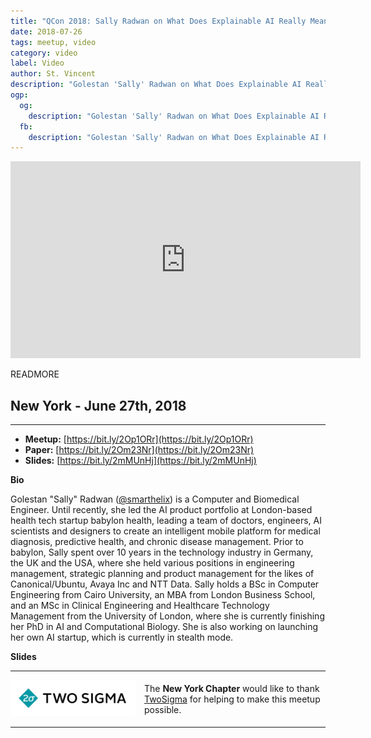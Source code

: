```yaml
---
title: "QCon 2018: Sally Radwan on What Does Explainable AI Really Mean?"
date: 2018-07-26
tags: meetup, video
category: video
label: Video
author: St. Vincent
description: "Golestan 'Sally' Radwan on What Does Explainable AI Really Mean? A New Conceptualization of Perspectives"
ogp:
  og:
    description: "Golestan 'Sally' Radwan on What Does Explainable AI Really Mean? A New Conceptualization of Perspectives"
  fb:
    description: "Golestan 'Sally' Radwan on What Does Explainable AI Really Mean? A New Conceptualization of Perspectives"
---
```


<iframe class="video" width="560" height="315" src="https://www.youtube.com/embed/KTpJCD3stlw" frameborder="0" allowfullscreen></iframe>

READMORE

## New York - June 27th, 2018

****

* **Meetup:** [https://bit.ly/2Op1ORr](https://bit.ly/2Op1ORr)
* **Paper:** [https://bit.ly/2Om23Nr](https://bit.ly/2Om23Nr)
* **Slides:** [https://bit.ly/2mMUnHj](https://bit.ly/2mMUnHj)

**Bio**

Golestan "Sally" Radwan ([@smarthelix](https://twitter.com/smarthelix)) is a Computer and Biomedical Engineer. Until recently, she led the AI product portfolio at London-based health tech startup babylon health, leading a team of doctors, engineers, AI scientists and designers to create an intelligent mobile platform for medical diagnosis, predictive health, and chronic disease management. Prior to babylon, Sally spent over 10 years in the technology industry in Germany, the UK and the USA, where she held various positions in engineering management, strategic planning and product management for the likes of Canonical/Ubuntu, Avaya Inc and NTT Data. Sally holds a BSc in Computer Engineering from Cairo University, an MBA from London Business School, and an MSc in Clinical Engineering and Healthcare Technology Management from the University of London, where she is currently finishing her PhD in AI and Computational Biology. She is also working on launching her own AI startup, which is currently in stealth mode.

**Slides**

<script async class="speakerdeck-embed" data-id="7ba7c454552948c180e2f840bbdb2d38" data-ratio="1.77777777777778" src="//speakerdeck.com/assets/embed.js"></script>

---

<p style="display: flex; flex-direction: row; justify-content: center; align-items: center;">
  <a href="https://www.twosigma.com/"><img src="/images/TwoSigma_RGB.jpg" alt="TwoSigma" title="TwoSigma - Platinum Sponsor of Papers We Love NYC" style="width: 200px; margin: 0 1em 0 0;"></a> <span style="flex: 1;">The <strong>New York Chapter</strong> would like to thank <a href="https://www.twosigma.com">TwoSigma</a> for helping to make this meetup possible.</span>
</p>

---
